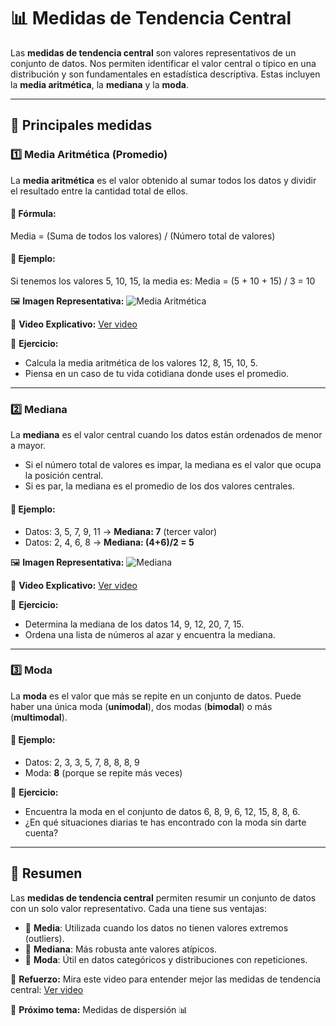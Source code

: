 # 📊 Medidas de Tendencia Central

Las **medidas de tendencia central** son valores representativos de un conjunto de datos. Nos permiten identificar el valor central o típico en una distribución y son fundamentales en estadística descriptiva. Estas incluyen la **media aritmética**, la **mediana** y la **moda**.

---

## 📌 Principales medidas

### 1️⃣ Media Aritmética (Promedio)
La **media aritmética** es el valor obtenido al sumar todos los datos y dividir el resultado entre la cantidad total de ellos.

#### 📌 Fórmula:
Media = (Suma de todos los valores) / (Número total de valores)

#### 📌 Ejemplo:
Si tenemos los valores 5, 10, 15, la media es:
Media = (5 + 10 + 15) / 3 = 10

🖼️ **Imagen Representativa:**
![Media Aritmética](https://yosoytuprofe.20minutos.es/wp-content/uploads/2019/04/media-aritm%C3%A9tica-1.jpg)

🎥 **Video Explicativo:** [Ver video](https://youtu.be/bmNVWltce6I)

📝 **Ejercicio:**
- Calcula la media aritmética de los valores 12, 8, 15, 10, 5.
- Piensa en un caso de tu vida cotidiana donde uses el promedio.

---

### 2️⃣ Mediana
La **mediana** es el valor central cuando los datos están ordenados de menor a mayor.

- Si el número total de valores es impar, la mediana es el valor que ocupa la posición central.
- Si es par, la mediana es el promedio de los dos valores centrales.

#### 📌 Ejemplo:
- Datos: 3, 5, 7, 9, 11 → **Mediana: 7** (tercer valor)
- Datos: 2, 4, 6, 8 → **Mediana: (4+6)/2 = 5**

🖼️ **Imagen Representativa:**
![Mediana](https://cdn-blog.superprof.com/blog_all/wp-content/uploads/latex/50411ef65de291a08bf051000253689aec732773.png)

🎥 **Video Explicativo:** [Ver video](https://www.youtube.com/watch?v=ms_prB5cLI8)

📝 **Ejercicio:**
- Determina la mediana de los datos 14, 9, 12, 20, 7, 15.
- Ordena una lista de números al azar y encuentra la mediana.

---

### 3️⃣ Moda
La **moda** es el valor que más se repite en un conjunto de datos. Puede haber una única moda (**unimodal**), dos modas (**bimodal**) o más (**multimodal**).

#### 📌 Ejemplo:
- Datos: 2, 3, 3, 5, 7, 8, 8, 8, 9
- Moda: **8** (porque se repite más veces)

📝 **Ejercicio:**
- Encuentra la moda en el conjunto de datos 6, 8, 9, 6, 12, 15, 8, 8, 6.
- ¿En qué situaciones diarias te has encontrado con la moda sin darte cuenta?

---

## 📝 Resumen
Las **medidas de tendencia central** permiten resumir un conjunto de datos con un solo valor representativo. Cada una tiene sus ventajas:
- 📌 **Media**: Utilizada cuando los datos no tienen valores extremos (outliers).
- 📌 **Mediana**: Más robusta ante valores atípicos.
- 📌 **Moda**: Útil en datos categóricos y distribuciones con repeticiones.

🎥 **Refuerzo:** Mira este video para entender mejor las medidas de tendencia central: [Ver video](https://www.youtube.com/watch?v=0DA7Wtz1ddg)

📌 **Próximo tema:** Medidas de dispersión 📊

